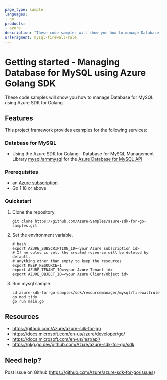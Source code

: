```yaml
---
page_type: sample
languages:
- go
products:
- azure
description: "These code samples will show you how to manage Database for MySQL Manager using Azure SDK for Golang."
urlFragment: mysql-firewall-rule
---
```


# Getting started - Managing Database for MySQL using Azure Golang SDK

These code samples will show you how to manage Database for MySQL using Azure SDK for Golang.

## Features

This project framework provides examples for the following services:

### Database for MySQL
* Using the Azure SDK for Golang - Database for MySQL Management Library [mysql/armmysql](https://pkg.go.dev/github.com/Azure/azure-sdk-for-go/sdk/resourcemanager/mysql/armmysql) for the [Azure Database for MySQL API](https://docs.microsoft.com/en-us/rest/api/mysql/)

### Prerequisites
* an [Azure subscription](https://azure.microsoft.com)
* Go 1.18 or above

### Quickstart

1. Clone the repository.

    ```
    git clone https://github.com/Azure-Samples/azure-sdk-for-go-samples.git
    ```
   
2. Set the environment variable.

   ```
   # bash
   export AZURE_SUBSCRIPTION_ID=<your Azure subscription id> 
   # If no value is set, the created resource will be deleted by default.
   # anything other than empty to keep the resources
   export KEEP_RESOURCE=1 
   export AZURE_TENANT_ID=<your Azure Tenant id>          
   export AZURE_OBJECT_ID=<your Azure Client/Object id> 
   ```

3. Run mysql sample.

    ```
    cd azure-sdk-for-go-samples/sdk/resourcemanager/mysql/firewallrule
    go mod tidy
    go run main.go
    ```
   
## Resources

- https://github.com/Azure/azure-sdk-for-go
- https://docs.microsoft.com/en-us/azure/developer/go/
- https://docs.microsoft.com/en-us/rest/api/
- https://pkg.go.dev/github.com/Azure/azure-sdk-for-go/sdk

## Need help?

Post issue on Github (https://github.com/Azure/azure-sdk-for-go/issues)
